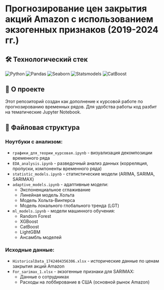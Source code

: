 # Прогнозирование цен закрытия акций Amazon с использованием экзогенных признаков (2019-2024 гг.)

## 🛠 Технологический стек
![Python](https://img.shields.io/badge/python-3670A0?style=for-the-badge&logo=python&logoColor=ffdd54)
![Pandas](https://img.shields.io/badge/pandas-%23150458.svg?style=for-the-badge&logo=pandas&logoColor=white)
![Seaborn](https://img.shields.io/badge/Seaborn-blue?logo=seaborn&logoColor=white&style=for-the-badge)
![Statsmodels](https://img.shields.io/badge/Statsmodels-8A2BE2?logo=statsmodels&logoColor=white&style=for-the-badge)
![CatBoost](https://img.shields.io/badge/CatBoost-FF6F61?logo=catboost&logoColor=white&style=for-the-badge)

## 📌 О проекте
Этот репозиторий создан как дополнение к курсовой работе по прогнозированию временных рядов. Для удобства работы код разбит на тематические Jupyter Notebook.

## 📂 Файловая структура

### Ноутбуки с анализом:
- `графики_для_теории_курсовая.ipynb` - визуализация декомпозиции временного ряда
- `EDA_analysis.ipynb` - разведочный анализ данных (корреляция, пропуски, компоненты временного ряда)
- `statistic_models.ipynb` - статистические модели (ARIMA, SARIMA, SARIMAX)
- `adaptive_models.ipynb` - адаптивные модели:
  - Экспоненциальное сглаживание
  - Линейная модель Хольта
  - Модель Хольта-Винтерса
  - Модель локального глобального тренда (LGT)
- `ml_models.ipynb` - модели машинного обучения:
  - Random Forest
  - XGBoost
  - CatBoost
  - LightGBM
  - Ансамбль моделей

### Исходные данные:
- `HistoricalData_1742404356306.xlsx` - исторические данные по ценам закрытия акций Amazon
- `For_sarimax_1.xlsx` - экзогенные признаки для SARIMAX:
  - Данные о сотрудниках
  - Расходы на лоббирование в США (основной рынок Amazon)
